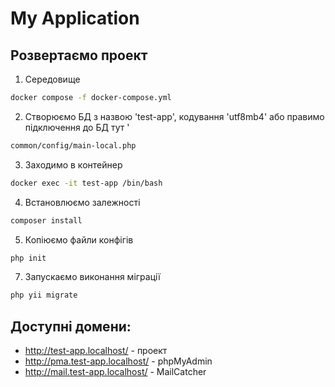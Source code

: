 # My Application

## Розвертаємо проект

1. Середовище

```bash
docker compose -f docker-compose.yml
```

2. Створюємо БД з назвою 'test-app', кодування 'utf8mb4' або правимо підключення до БД тут '

```bash
common/config/main-local.php
```

3. Заходимо в контейнер

```bash
docker exec -it test-app /bin/bash
```

4. Встановлюємо залежності

```bash
composer install
```

5. Копіюємо файли конфігів

```bash
php init
```

7. Запускаємо виконання міграції

```bash
php yii migrate
```

## Доступні домени:

- http://test-app.localhost/ - проект
- http://pma.test-app.localhost/ - phpMyAdmin
- http://mail.test-app.localhost/ - MailCatcher
